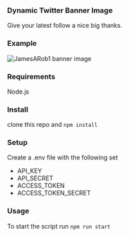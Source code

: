 ### Dynamic Twitter Banner Image
Give your latest follow a nice big thanks.


### Example
![JamesARob1 banner image](https://pbs.twimg.com/profile_banners/1402918520825028611/1626112697/1500x500)


### Requirements
Node.js 

### Install
clone this repo and ```npm install```

### Setup
Create a .env file with the following set 
 - API_KEY
 - API_SECRET
 - ACCESS_TOKEN
 - ACCESS_TOKEN_SECRET

 ### Usage
 To start the script run ```npm run start```